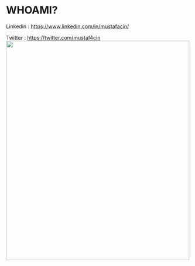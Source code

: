 # WHOAMI?

Linkedin : https://www.linkedin.com/in/mustafacin/

Twitter : https://twitter.com/mustaf4cin
 <img src="https://i.ibb.co/SRjdn00/aaa.png" width="500" height="600"> 
